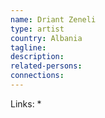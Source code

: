 ```yaml
---
name: Driant Zeneli
type: artist
country: Albania
tagline:
description:
related-persons:
connections:
---
```

Links:
* 
